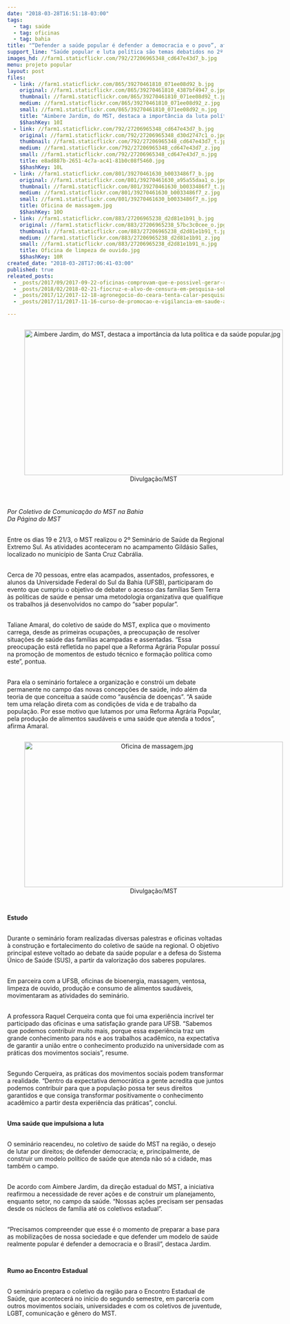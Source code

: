 ```yaml
---
date: "2018-03-28T16:51:18-03:00"
tags:
  - tag: saúde
  - tag: oficinas
  - tag: bahia
title: "“Defender a saúde popular é defender a democracia e o povo”, afirma dirigente do MST\n"
support_line: "Saúde popular e luta política são temas debatidos no 2º Seminário do Setor de Saúde do MST\n\n"
images_hd: //farm1.staticflickr.com/792/27206965348_cd647e43d7_b.jpg
menu: projeto popular
layout: post
files:
  - link: //farm1.staticflickr.com/865/39270461810_071ee08d92_b.jpg
    original: //farm1.staticflickr.com/865/39270461810_4387bf4947_o.jpg
    thumbnail: //farm1.staticflickr.com/865/39270461810_071ee08d92_t.jpg
    medium: //farm1.staticflickr.com/865/39270461810_071ee08d92_z.jpg
    small: //farm1.staticflickr.com/865/39270461810_071ee08d92_n.jpg
    title: "Aimbere Jardim, do MST, destaca a importância da luta política e da saúde popular.jpg"
    $$hashKey: 10I
  - link: //farm1.staticflickr.com/792/27206965348_cd647e43d7_b.jpg
    original: //farm1.staticflickr.com/792/27206965348_d30d2747c1_o.jpg
    thumbnail: //farm1.staticflickr.com/792/27206965348_cd647e43d7_t.jpg
    medium: //farm1.staticflickr.com/792/27206965348_cd647e43d7_z.jpg
    small: //farm1.staticflickr.com/792/27206965348_cd647e43d7_n.jpg
    title: e8ad887b-2651-4c7a-ac41-81b0c08f5460.jpg
    $$hashKey: 10L
  - link: //farm1.staticflickr.com/801/39270461630_b0033486f7_b.jpg
    original: //farm1.staticflickr.com/801/39270461630_a95a55daa1_o.jpg
    thumbnail: //farm1.staticflickr.com/801/39270461630_b0033486f7_t.jpg
    medium: //farm1.staticflickr.com/801/39270461630_b0033486f7_z.jpg
    small: //farm1.staticflickr.com/801/39270461630_b0033486f7_n.jpg
    title: Oficina de massagem.jpg
    $$hashKey: 10O
  - link: //farm1.staticflickr.com/883/27206965238_d2d81e1b91_b.jpg
    original: //farm1.staticflickr.com/883/27206965238_57bc3c0cee_o.jpg
    thumbnail: //farm1.staticflickr.com/883/27206965238_d2d81e1b91_t.jpg
    medium: //farm1.staticflickr.com/883/27206965238_d2d81e1b91_z.jpg
    small: //farm1.staticflickr.com/883/27206965238_d2d81e1b91_n.jpg
    title: Oficina de limpeza de ouvido.jpg
    $$hashKey: 10R
created_date: "2018-03-28T17:06:41-03:00"
published: true
releated_posts:
  - _posts/2017/09/2017-09-22-oficinas-comprovam-que-e-possivel-gerar-renda-a-partir-da-agroecologia.md
  - _posts/2018/02/2018-02-21-fiocruz-e-alvo-de-censura-em-pesquisa-sobre-agrotoxicos.md
  - _posts/2017/12/2017-12-18-agronegocio-do-ceara-tenta-calar-pesquisador-que-usou-veneno-em-vez-de-defensivo-agricola.md
  - _posts/2017/11/2017-11-16-curso-de-promocao-e-vigilancia-em-saude-ambiental-e-trabalho-inicia-nova-turma.md

---
```

<div id=":w2">
<div id=":w1">
<div dir="ltr">
<div dir="ltr" id="m_1062379840749618694divtagdefaultwrapper">
<div style="text-align:center">
<figure class="image" style="display:inline-block"><img alt="Aimbere Jardim, do MST, destaca a importância da luta política e da saúde popular.jpg" height="338" src="//farm1.staticflickr.com/865/39270461810_071ee08d92_b.jpg" width="600" />
<figcaption>Divulga&ccedil;&atilde;o/MST</figcaption>
</figure>
</div>

<p>&nbsp;</p>

<p><em>Por Coletivo de Comunica&ccedil;&atilde;o do MST na Bahia<br />
Da P&aacute;gina do MST</em></p>

<p><br />
Entre os dias 19 e 21/3, o MST realizou o 2&ordm; Semin&aacute;rio de Sa&uacute;de da Regional Extremo Sul. As atividades aconteceram no acampamento Gild&aacute;sio Salles, localizado no munic&iacute;pio de Santa Cruz Cabr&aacute;lia.</p>

<p><br />
Cerca de 70 pessoas, entre elas acampados, assentados, professores, e alunos da Universidade Federal do Sul da Bahia (UFSB), participaram do evento que cumpriu o objetivo de debater o acesso das fam&iacute;lias Sem Terra &agrave;s pol&iacute;ticas de sa&uacute;de e pensar uma metodologia organizativa que qualifique os trabalhos j&aacute; desenvolvidos no campo do &ldquo;saber popular&rdquo;.</p>

<p><br />
Taliane Amaral, do coletivo de sa&uacute;de do MST, explica que o movimento carrega, desde as primeiras ocupa&ccedil;&otilde;es, a preocupa&ccedil;&atilde;o de resolver situa&ccedil;&otilde;es de sa&uacute;de das fam&iacute;lias acampadas e assentadas. &ldquo;Essa preocupa&ccedil;&atilde;o est&aacute; refletida no papel que a Reforma Agr&aacute;ria Popular possu&iacute; na promo&ccedil;&atilde;o de momentos de estudo t&eacute;cnico e forma&ccedil;&atilde;o pol&iacute;tica como este&rdquo;, pontua.</p>

<p><br />
Para ela o semin&aacute;rio fortalece a organiza&ccedil;&atilde;o e constr&oacute;i um debate permanente no campo das novas concep&ccedil;&otilde;es de sa&uacute;de, indo al&eacute;m da teoria de que conceitua a sa&uacute;de como &ldquo;aus&ecirc;ncia de doen&ccedil;as&rdquo;. &ldquo;A sa&uacute;de tem uma rela&ccedil;&atilde;o direta com as condi&ccedil;&otilde;es de vida e de trabalho da popula&ccedil;&atilde;o. Por esse motivo que lutamos por uma Reforma Agr&aacute;ria Popular, pela produ&ccedil;&atilde;o de alimentos saud&aacute;veis e uma sa&uacute;de que atenda a todos&rdquo;, afirma Amaral.</p>

<div style="text-align:center">
<figure class="image" style="display:inline-block"><img alt="Oficina de massagem.jpg" height="338" src="//farm1.staticflickr.com/801/39270461630_b0033486f7_b.jpg" width="600" />
<figcaption>Divulga&ccedil;&atilde;o/MST</figcaption>
</figure>
</div>

<p><br />
<strong>Estudo</strong></p>

<p><br />
Durante o semin&aacute;rio foram realizadas diversas palestras e oficinas voltadas &agrave; constru&ccedil;&atilde;o e fortalecimento do coletivo de sa&uacute;de na regional. O objetivo principal esteve voltado ao debate da sa&uacute;de popular e a defesa do Sistema &Uacute;nico de Sa&uacute;de (SUS), a partir da valoriza&ccedil;&atilde;o dos saberes populares.</p>

<p><br />
Em parceira com a UFSB, oficinas de bioenergia, massagem, ventosa, limpeza de ouvido, produ&ccedil;&atilde;o e consumo de alimentos saud&aacute;veis, movimentaram as atividades do semin&aacute;rio.</p>

<p><br />
A professora Raquel Cerqueira conta que foi uma experi&ecirc;ncia incr&iacute;vel ter participado das oficinas e uma satisfa&ccedil;&atilde;o grande para UFSB. &ldquo;Sabemos que podemos contribuir muito mais, porque essa experi&ecirc;ncia traz um grande conhecimento para n&oacute;s e aos trabalhos acad&ecirc;mico, na expectativa de garantir a uni&atilde;o entre o conhecimento produzido na universidade com as pr&aacute;ticas dos movimentos sociais&rdquo;, resume.</p>

<p><br />
Segundo Cerqueira, as pr&aacute;ticas dos movimentos sociais podem transformar a realidade. &ldquo;Dentro da expectativa democr&aacute;tica a gente acredita que juntos podemos contribuir para que a popula&ccedil;&atilde;o possa ter seus direitos garantidos e que consiga transformar positivamente o conhecimento acad&ecirc;mico a partir desta experi&ecirc;ncia das pr&aacute;ticas&rdquo;, conclui.</p>

<p><br />
<strong>Uma sa&uacute;de que impulsiona a luta</strong></p>

<p><br />
O semin&aacute;rio reacendeu, no coletivo de sa&uacute;de do MST na regi&atilde;o, o desejo de lutar por direitos; de defender democracia; e, principalmente, de construir um modelo pol&iacute;tico de sa&uacute;de que atenda n&atilde;o s&oacute; a cidade, mas tamb&eacute;m o campo.</p>

<p><br />
De acordo com Aimbere Jardim, da dire&ccedil;&atilde;o estadual do MST, a iniciativa reafirmou a necessidade de rever a&ccedil;&otilde;es e de construir um planejamento, enquanto setor, no campo da sa&uacute;de. &ldquo;Nossas a&ccedil;&otilde;es precisam ser pensadas desde os n&uacute;cleos de fam&iacute;lia at&eacute; os coletivos estadual&rdquo;.</p>

<p><br />
&ldquo;Precisamos compreender que esse &eacute; o momento de preparar a base para as mobiliza&ccedil;&otilde;es de nossa sociedade e que defender um modelo de sa&uacute;de realmente popular &eacute; defender a democracia e o Brasil&rdquo;, destaca Jardim.</p>

<p>&nbsp;</p>

<p><strong>Rumo ao Encontro Estadual</strong></p>

<p><br />
O semin&aacute;rio prepara o coletivo da regi&atilde;o para o Encontro Estadual de Sa&uacute;de, que acontecer&aacute; no in&iacute;cio do segundo semestre, em parceria com outros movimentos sociais, universidades e com os coletivos de juventude, LGBT, comunica&ccedil;&atilde;o e g&ecirc;nero do MST.</p>
&nbsp;

<div>&nbsp;</div>

<div>&nbsp;
<p>&nbsp;</p>
</div>
</div>

<div>&nbsp;</div>
</div>

<div>&nbsp;</div>
</div>
</div>

<div id=":ur">&nbsp;</div>
